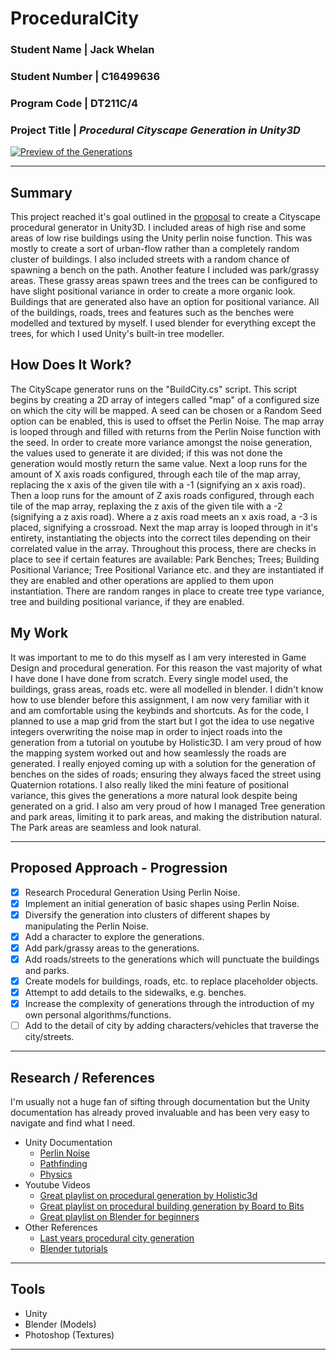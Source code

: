 # ProceduralCity

### **Student Name |** Jack Whelan
### **Student Number |** C16499636
### **Program Code |** DT211C/4
### **Project Title |** *Procedural Cityscape Generation in Unity3D*

[![Preview of the Generations](https://github.com/jackwhelan/ProceduralCity/blob/master/Procedural_City_Preview.PNG)](https://www.youtube.com/watch?v=RDSu8uW4eJE)

---

## Summary

This project reached it's goal outlined in the [proposal](PROPOSAL.md) to create a Cityscape procedural generator in Unity3D. I included areas of high rise and some areas of low rise buildings using the Unity perlin noise function. This was mostly to create a sort of urban-flow rather than a completely random cluster of buildings. I also included streets with a random chance of spawning a bench on the path. Another feature I included was park/grassy areas. These grassy areas spawn trees and the trees can be configured to have slight positional variance in order to create a more organic look. Buildings that are generated also have an option for positional variance. All of the buildings, roads, trees and features such as the benches were modelled and textured by myself. I used blender for everything except the trees, for which I used Unity's built-in tree modeller.

## How Does It Work?

The CityScape generator runs on the "BuildCity.cs" script. This script begins by creating a 2D array of integers called "map" of a configured size on which the city will be mapped. A seed can be chosen or a Random Seed option can be enabled, this is used to offset the Perlin Noise. The map array is looped through and filled with returns from the Perlin Noise function with the seed. In order to create more variance amongst the noise generation, the values used to generate it are divided; if this was not done the generation would mostly return the same value. Next a loop runs for the amount of X axis roads configured, through each tile of the map array, replacing the x axis of the given tile with a -1 (signifying an x axis road). Then a loop runs for the amount of Z axis roads configured, through each tile of the map array, replaxing the z axis of the given tile with a -2 (signifying a z axis road). Where a z axis road meets an x axis road, a -3 is placed, signifying a crossroad. Next the map array is looped through in it's entirety, instantiating the objects into the correct tiles depending on their correlated value in the array. Throughout this process, there are checks in place to see if certain features are available: Park Benches; Trees; Building Positional Variance; Tree Positional Variance etc. and they are instantiated if they are enabled and other operations are applied to them upon instantiation. There are random ranges in place to create tree type variance, tree and building positional variance, if they are enabled.

## My Work

It was important to me to do this myself as I am very interested in Game Design and procedural generation. For this reason the vast majority of what I have done I have done from scratch. Every single model used, the buildings, grass areas, roads etc. were all modelled in blender. I didn't know how to use blender before this assignment, I am now very familiar with it and am comfortable using the keybinds and shortcuts. As for the code, I planned to use a map grid from the start but I got the idea to use negative integers overwriting the noise map in order to inject roads into the generation from a tutorial on youtube by Holistic3D. I am very proud of how the mapping system worked out and how seamlessly the roads are generated. I really enjoyed coming up with a solution for the generation of benches on the sides of roads; ensuring they always faced the street using Quaternion rotations. I also really liked the mini feature of positional variance, this gives the generations a more natural look despite being generated on a grid. I also am very proud of how I managed Tree generation and park areas, limiting it to park areas, and making the distribution natural. The Park areas are seamless and look natural.

---

## Proposed Approach - Progression

- [x] Research Procedural Generation Using Perlin Noise.
- [x] Implement an initial generation of basic shapes using Perlin Noise.
- [x] Diversify the generation into clusters of different shapes by manipulating the Perlin Noise.
- [x] Add a character to explore the generations.
- [x] Add park/grassy areas to the generations.
- [x] Add roads/streets to the generations which will punctuate the buildings and parks.
- [x] Create models for buildings, roads, etc. to replace placeholder objects.
- [x] Attempt to add details to the sidewalks, e.g. benches.
- [x] Increase the complexity of generations through the introduction of my own personal algorithms/functions.
- [ ] Add to the detail of city by adding characters/vehicles that traverse the city/streets.

---

## Research / References

I'm usually not a huge fan of sifting through documentation but the Unity documentation has already proved invaluable and has been very easy to navigate and find what I need.

- Unity Documentation
  - [Perlin Noise](https://docs.unity3d.com/ScriptReference/Mathf.PerlinNoise.html)
  - [Pathfinding](https://docs.unity3d.com/Manual/Navigation.html)
  - [Physics](https://docs.unity3d.com/Manual/Physics3DReference.html)
- Youtube Videos
  - [Great playlist on procedural generation by Holistic3d](https://www.youtube.com/watch?v=z1r7VjgufJ8&list=PLi-ukGVOag_0vJMJKAjUyuPF3kMXKW2lV)
  - [Great playlist on procedural building generation by Board to Bits](https://www.youtube.com/watch?v=tP8mB26nKQU&list=PL5KbKbJ6Gf9-FZIwc1M7dbpJIslv-GWFY&index=9)
  - [Great playlist on Blender for beginners](https://www.youtube.com/watch?v=d5luANNKuEc&list=PLs2aOcA-EaLNX5j2yxVQhEBpFgD3zDR9P)
- Other References
  - [Last years procedural city generation](https://youtu.be/Vumj1N2WlFw?list=PL1n0B6z4e_E5qaYwUOlJ63XI2OR9ty7Bs)
  - [Blender tutorials](https://www.blenderguru.com/tutorials)

---

## Tools

- Unity
- Blender (Models)
- Photoshop (Textures)

---

